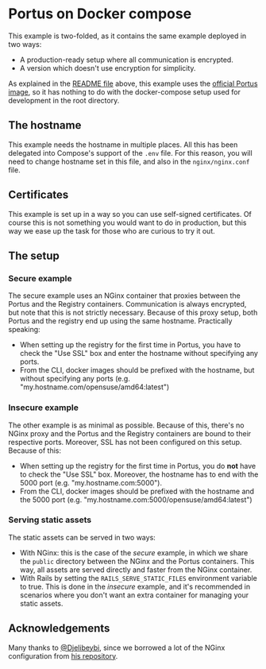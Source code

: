# Portus on Docker compose

This example is two-folded, as it contains the same example deployed in two
ways:

- A production-ready setup where all communication is encrypted.
- A version which doesn't use encryption for simplicity.

As explained in the [README file](../README.md) above, this example uses the
[official Portus image](https://hub.docker.com/r/opensuse/portus/), so it has
nothing to do with the docker-compose setup used for development in the root
directory.

## The hostname

This example needs the hostname in multiple places. All this has been delegated
into Compose's support of the `.env` file. For this reason, you will need to
change hostname set in this file, and also in the `nginx/nginx.conf` file.

## Certificates

This example is set up in a way so you can use self-signed certificates. Of
course this is not something you would want to do in production, but this way we
ease up the task for those who are curious to try it out.

## The setup

### Secure example

The secure example uses an NGinx container that proxies between the Portus and
the Registry containers. Communication is always encrypted, but note that this
is not strictly necessary. Because of this proxy setup, both Portus and the
registry end up using the same hostname. Practically speaking:

- When setting up the registry for the first time in Portus, you have to check
  the "Use SSL" box and enter the hostname without specifying any ports.
- From the CLI, docker images should be prefixed with the hostname, but without
  specifying any ports (e.g. "my.hostname.com/opensuse/amd64:latest")

### Insecure example

The other example is as minimal as possible. Because of this, there's no NGinx
proxy and the Portus and the Registry containers are bound to their respective
ports. Moreover, SSL has not been configured on this setup. Because of this:

- When setting up the registry for the first time in Portus, you do **not** have
  to check the "Use SSL" box. Moreover, the hostname has to end with the 5000 port
  (e.g. "my.hostname.com:5000").
- From the CLI, docker images should be prefixed with the hostname and the 5000
  port (e.g. "my.hostname.com:5000/opensuse/amd64:latest")

### Serving static assets

The static assets can be served in two ways:

- With NGinx: this is the case of the *secure* example, in which we share the
  `public` directory between the NGinx and the Portus containers. This way, all
  assets are served directly and faster from the NGinx container.
- With Rails by setting the `RAILS_SERVE_STATIC_FILES` environment variable to
  true. This is done in the *insecure* example, and it's recommended in
  scenarios where you don't want an extra container for managing your static assets.

## Acknowledgements

Many thanks to [@Djelibeybi](https://github.com/Djelibeybi), since we
borrowed a lot of the NGinx configuration from
[his repository](https://github.com/Djelibeybi/Portus-On-OracleLinux7).
